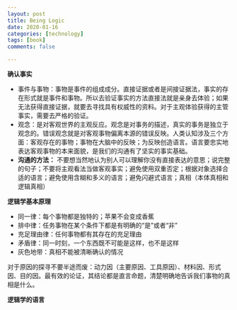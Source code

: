 ```yaml
---
layout: post
title: Being Logic
date: 2020-01-16
categories: [technology]
tags: [book]
comments: false

---
```






**确认事实**

- 事件与事物：事物是事件的组成成分。直接证据或者是间接证据法，事实的存在形式就是事件和事物。所以去验证事实的方法直接法就是亲身去体验；如果无法获得直接证据，就要去寻找具有权威性的资料。对于主观体验获得的主管事实，需要去严格的验证。
- 观念：是对客观世界的主观反应。观念是对事务的描述，真实的事务是独立于观念的。错误观念就是对客观事物偏离本源的错误反映。人类认知涉及三个方面：客观存在的事物；事物在大脑中的反映；为反映创造语言。语言要忠实地表达客观事物的本来面貌，是我们的沟通有了坚实的事实基础。
- **沟通的方法：** 不要想当然地认为别人可以理解你没有直接表达的意思；说完整的句子；不要将主观看法当做客观事实；避免使用双重否定；根据对象选择合适的语言；避免使用含糊和多义的语言；避免闪避式语言；真相（本体真相和逻辑真相）

**逻辑学基本原理**

- 同一律：每个事物都是独特的；苹果不会变成香蕉
- 排中律：任务事物在某个条件下都是有明确的“是”或者“非”
- 充足理由律：任何事物都有其存在的充足理由
- 矛盾律：同一时刻，一个东西既不可能是这样，也不是这样
- 灰色地带：真相不能被清晰确认的情况

对于原因的探寻不要半途而废：动力因（主要原因、工具原因）、材料因、形式因、目的因。最有效的论证，其结论都是直言命题，清楚明确地告诉我们事物的真相是什么。

**逻辑学的语言**

